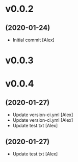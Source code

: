 # v0.0.2
## (2020-01-24)

* Initial commit [Alex]

# v0.0.3

# v0.0.4
## (2020-01-27)

* Update version-ci.yml [Alex]
* Update version-ci.yml [Alex]
* Update test.txt [Alex]

## (2020-01-27)

* Update test.txt [Alex]
